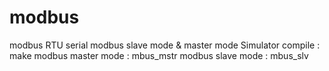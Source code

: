 # modbus
modbus RTU serial
modbus slave mode & master mode Simulator
compile : make
modbus master mode : mbus_mstr
modbus slave mode : mbus_slv

